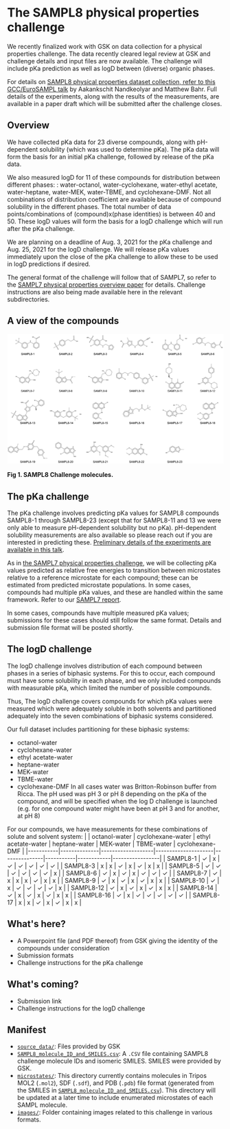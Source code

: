# The SAMPL8 physical properties challenge

We recently finalized work with GSK on data collection for a physical properties challenge. The data recently cleared legal review at GSK and challenge details and input files are now available. The challenge will include pKa prediction as well as logD between (diverse) organic phases.

For details on [SAMPL8 physical properties dataset collection, refer to this GCC/EuroSAMPL talk](https://dx.doi.org/10.5281/zenodo.4245127) by Aakankschit Nandkeolyar and Matthew Bahr. Full details of the experiments, along with the results of the measurements, are available in a paper draft which will be submitted after the challenge closes.

## Overview

We have collected pKa data for 23 diverse compounds, along with pH-dependent solubility (which was used to determine pKa). The pKa data will form the basis for an initial pKa challenge, followed by release of the pKa data.

We also measured logD for 11 of these compounds for distribution between different phases: : water-octanol, water-cyclohexane, water-ethyl acetate, water-heptane, water-MEK, water-TBME, and cyclohexane-DMF. Not all combinations of distribution coefficient are available because of compound solubility in the different phases. The total number of data points/combinations of (compound)x(phase identities) is between 40 and 50. These logD values will form the basis for a logD challenge which will run after the pKa challenge.  

We are planning on a deadline of Aug. 3, 2021 for the pKa challenge and Aug. 25, 2021 for the logD challenge. We will release pKa values immediately upon the close of the pKa challenge to allow these to be used in logD predictions if desired.

The general format of the challenge will follow that of SAMPL7, so refer to the [SAMPL7 physical properties overview paper](https://doi.org/10.26434/chemrxiv.14461962.v1) for details. Challenge instructions are also being made available here in the relevant subdirectories.

## A view of the compounds

![23 SAMPL8 molecules](images/SAMPL8-molecules.png)

**Fig 1. SAMPL8 Challenge molecules.**

## The pKa challenge

The pKa challenge involves predicting pKa values for SAMPL8 compounds SAMPL8-1 through SAMPL8-23 (except that for SAMPL8-11 and 13 we were only able to measure pH-dependent solubility but no pKa). pH-dependent solubility measurements are also available so please reach out if you are interested in predicting these. [Preliminary details of the experiments are available in this talk](https://zenodo.org/record/4245127).

As in [the SAMPL7 physical properties challenge](https://github.com/samplchallenges/SAMPL7/tree/master/physical_property/pKa), we will be collecting pKa values predicted as relative free energies to transition between microstates relative to a reference microstate for each compound; these can be estimated from predicted microstate populations. In some cases, compounds had multiple pKa values, and these are handled within the same framework. Refer to our [SAMPL7 report](https://doi.org/10.26434/chemrxiv.14461962.v1).

In some cases, compounds have multiple measured pKa values; submissions for these cases should still follow the same format. Details and submission file format will be posted shortly.

## The logD challenge

The logD challenge involves distribution of each compound between phases in a series of biphasic systems. For this to occur, each compound must have some solubility in each phase, and we only included compounds with measurable pKa, which limited the number of possible compounds.

Thus, The logD challenge covers compounds for which pKa values were measured which were adequately soluble in both solvents and partitioned adequately into the seven combinations of biphasic systems considered.

Our full dataset includes partitioning for these biphasic systems:
- octanol-water
- cyclohexane-water
- ethyl acetate-water
- heptane-water
- MEK-water
- TBME-water
- cyclohexane-DMF
In all cases water was Britton-Robinson buffer from Ricca. The pH used was pH 3 or pH 8 depending on the pKa of the compound, and will be specified when the log D challenge is launched (e.g. for one compound water might have been at pH 3 and for another, at pH 8)

For our compounds, we have measurements for these combinations of solute and solvent system:
|           | octanol-water | cyclohexane-water | ethyl acetate-water | heptane-water | MEK-water | TBME-water | cyclohexane-DMF |
|-----------|--------------|-------------------|---------------------|---------------|-----------|------------|-----------------|
| SAMPL8-1  |       ✓      |         x         |          ✓          |       ✓       |     ✓     |      ✓     |        ✓        |
| SAMPL8-3  |       x      |         x         |          ✓          |       x       |     ✓     |      x     |        x        |
| SAMPL8-5  |       ✓      |         ✓         |          ✓          |       ✓       |     ✓     |      ✓     |        x        |
| SAMPL8-6  |       ✓      |         x         |          ✓          |       x       |     ✓     |      ✓     |        ✓        |
| SAMPL8-7  |       ✓      |         x         |          x          |       x       |     ✓     |      x     |        x        |
| SAMPL8-9  |       ✓      |         x         |          ✓          |       x       |     ✓     |      x     |        x        |
| SAMPL8-10 |       ✓      |         x         |          ✓          |       ✓       |     ✓     |      ✓     |        x        |
| SAMPL8-12 |       ✓      |         x         |          ✓          |       x       |     ✓     |      x     |        x        |
| SAMPL8-14 |       ✓      |         x         |          ✓          |       x       |     ✓     |      x     |        x        |
| SAMPL8-16 |       ✓      |         x         |          ✓          |       ✓       |     ✓     |      ✓     |        ✓        |
| SAMPL8-17 |       x      |         x         |          ✓          |       x       |     ✓     |      x     |        x        |


## What's here?
- A Powerpoint file (and PDF thereof) from GSK giving the identity of the compounds under consideration
- Submission formats
- Challenge instructions for the pKa challenge

## What's coming?
- Submission link
- Challenge instructions for the logD challenge

## Manifest
- [`source_data/`](source_data): Files provided by GSK
- [`SAMPL8_molecule_ID_and_SMILES.csv`](SAMPL8_molecule_ID_and_SMILES.csv): A `.CSV` file containing SAMPL8 challenge molecule IDs and isomeric SMILES. SMILES were provided by GSK.
- [`microstates/`](microstates): This directory currently contains molecules in Tripos MOL2 (`.mol2`), SDF (`.sdf`), and PDB (`.pdb`) file format (generated from the SMILES in [`SAMPL8_molecule_ID_and_SMILES.csv`](SAMPL8_molecule_ID_and_SMILES.csv)). This directory will be updated at a later time to include enumerated microstates of each SAMPL molecule.
- [`images/`](images): Folder containing images related to this challenge in various formats.
